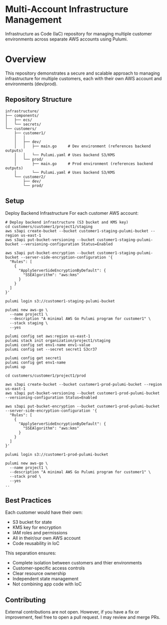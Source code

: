 # Multi-Account Infrastructure Management

Infrastructure as Code (IaC) repository for managing multiple customer environments across separate AWS accounts using Pulumi.

# Overview

This repository demonstrates a secure and scalable approach to managing infrastructure for multiple customers, each with their own AWS account and environments (dev/prod).

## Repository Structure

```
infrastructure/
├── components/
│   ├── ecs/
│   └── secrets/
└── customers/
    ├── customer1/
    │   │
    │   ├── dev/
    │   │   ├── main.go     # Dev environment (references backend outputs)
    │   │   └── Pulumi.yaml # Uses backend S3/KMS
    │   └── prod/
    │       ├── main.go     # Prod environment (references backend outputs)
    │       └── Pulumi.yaml # Uses backend S3/KMS
    └── customer2/
        ├── dev/
        └── prod/
```

## Setup

Deploy Backend Infrastructure
For each customer AWS account:

```
# Deploy backend infrastructure (S3 bucket and KMS key)
cd customers/customer1/project1/staging
aws s3api create-bucket --bucket customer1-staging-pulumi-bucket --region us-east-1
aws s3api put-bucket-versioning --bucket customer1-staging-pulumi-bucket --versioning-configuration Status=Enabled

aws s3api put-bucket-encryption --bucket customer1-staging-pulumi-bucket --server-side-encryption-configuration '{
  "Rules": [
    {
      "ApplyServerSideEncryptionByDefault": {
        "SSEAlgorithm": "aws:kms"
      }
    }
  ]
}'

pulumi login s3://customer1-staging-pulumi-bucket

pulumi new aws-go \
  --name project1 \
  --description "A minimal AWS Go Pulumi program for customer1" \
  --stack staging \
  --yes

pulumi config set aws:region us-east-1
pulumi stack init organization/project1/staging
pulumi config set env1-name env1-value
pulumi config set --secret secret1 S3cr37

pulumi config get secret1
pulumi config get env1-name
pulumi up

cd customers/customer1/project1/prod

aws s3api create-bucket --bucket customer1-prod-pulumi-bucket --region us-east-1
aws s3api put-bucket-versioning --bucket customer1-prod-pulumi-bucket --versioning-configuration Status=Enabled

aws s3api put-bucket-encryption --bucket customer1-prod-pulumi-bucket --server-side-encryption-configuration '{
  "Rules": [
    {
      "ApplyServerSideEncryptionByDefault": {
        "SSEAlgorithm": "aws:kms"
      }
    }
  ]
}'

pulumi login s3://customer1-prod-pulumi-bucket

pulumi new aws-go \
  --name project1 \
  --description "A minimal AWS Go Pulumi program for customer1" \
  --stack prod \
  --yes
..

```

## Best Practices

Each customer would have their own:

- S3 bucket for state
- KMS key for encryption
- IAM roles and permissions
- All in their/our own AWS account
- Code reusability in IoC

This separation ensures:

- Complete isolation between customers and thier environments
- Customer-specific access controls
- Clear resource ownership
- Independent state management
- Not combining app code with IoC

## Contributing

External contributions are not open. However, if you have a fix or improvement, feel free to open a pull request. I may review and merge PRs.
